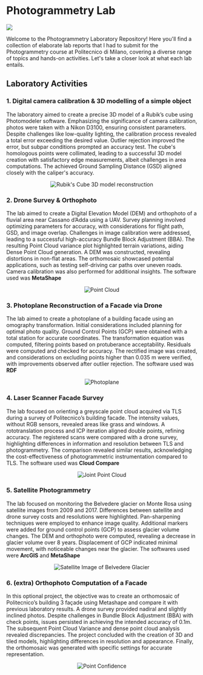 # Photogrammetry Lab

![](images/photogr.webp)

Welcome to the Photogrammetry Laboratory Repository! Here you'll find a collection of elaborate lab reports that I had to submit for the Photogrammetry course at Politecnico di Milano, covering a diverse range of topics and hands-on activities. Let's take a closer look at what each lab entails.

## Laboratory Activities

### 1. Digital camera calibration & 3D modelling of a simple object
The laboratory aimed to create a precise 3D model of a Rubik’s cube using Photomodeler software. Emphasizing the significance of camera calibration, photos were taken with a Nikon D3100, ensuring consistent parameters. Despite challenges like low-quality lighting, the calibration process revealed a total error exceeding the desired value. Outlier rejection improved the error, but subpar conditions prompted an accuracy test. The cube's homologous points were collimated, leading to a successful 3D model creation with satisfactory edge measurements, albeit challenges in area computations. The achieved Ground Sampling Distance (GSD) aligned closely with the caliper's accuracy.

<div style="text-align:center">
    <img src="images/cube.png" alt="Rubik's Cube 3D model reconstruction">
</div>

### 2. Drone Survey & Orthophoto
The lab aimed to create a Digital Elevation Model (DEM) and orthophoto of a fluvial area near Cassano d’Adda using a UAV. Survey planning involved optimizing parameters for accuracy, with considerations for flight path, GSD, and image overlap. Challenges in image calibration were addressed, leading to a successful high-accuracy Bundle Block Adjustment (BBA). The resulting Point Cloud variance plot highlighted terrain variations, aiding Dense Point Cloud generation. A DEM was constructed, revealing distortions in non-flat areas. The orthomosaic showcased potential applications, such as testing self-driving car paths over uneven roads. Camera calibration was also performed for additional insights. The software used was **MetaShape**

<div style="text-align:center">
    <img src="images/pointcloud.JPG" alt="Point Cloud">
</div>

### 3. Photoplane Reconstruction of a Facade via Drone

The lab aimed to create a photoplane of a building facade using an omography transformation. Initial considerations included planning for optimal photo quality. Ground Control Points (GCP) were obtained with a total station for accurate coordinates. The transformation equation was computed, filtering points based on protuberance acceptability. Residuals were computed and checked for accuracy. The rectified image was created, and considerations on excluding points higher than 0.035 m were verified, with improvements observed after outlier rejection. The software used was **RDF**

<div style="text-align:center">
    <img src="images/photoplane.JPG" alt="Photoplane">
</div>

### 4. Laser Scanner Facade Survey
The lab focused on orienting a greyscale point cloud acquired via TLS during a survey of Politecnico’s building facade. The intensity values, without RGB sensors, revealed areas like grass and windows. A rototranslation process and ICP iteration aligned double points, refining accuracy. The registered scans were compared with a drone survey, highlighting differences in information and resolution between TLS and photogrammetry. The comparison revealed similar results, acknowledging the cost-effectiveness of photogrammetric instrumentation compared to TLS. The software used was **Cloud Compare**

<div style="text-align:center">
    <img src="images/PointCloud_Joined.JPG" alt="Joint Point Cloud">
</div>

### 5. Satellite Photogrammetry
The lab focused on monitoring the Belvedere glacier on Monte Rosa using satellite images from 2009 and 2017. Differences between satellite and drone survey costs and resolutions were highlighted. Pan-sharpening techniques were employed to enhance image quality. Additional markers were added for ground control points (GCP) to assess glacier volume changes. The DEM and orthophoto were computed, revealing a decrease in glacier volume over 8 years. Displacement of GCP indicated minimal movement, with noticeable changes near the glacier. The softwares used were **ArcGIS** and **MetaShape**

<div style="text-align:center">
    <img src="images/sat_image.JPG" alt="Satellite Image of Belvedere Glacier">
</div>

### 6. (extra) Orthophoto Computation of a Facade
In this optional project, the objective was to create an orthomosaic of Politecnico’s building 3 façade using Metashape and compare it with previous laboratory results. A drone survey provided nadiral and slightly inclined photos. Despite challenges in Bundle Block Adjustment (BBA) with check points, issues persisted in achieving the intended accuracy of 0.1m. The subsequent Point Cloud Variance and dense point cloud analysis revealed discrepancies. The project concluded with the creation of 3D and tiled models, highlighting differences in resolution and appearance. Finally, the orthomosaic was generated with specific settings for accurate representation.

<div style="text-align:center">
    <img src="images/ex6.JPG" alt="Point Confidence">
</div>
